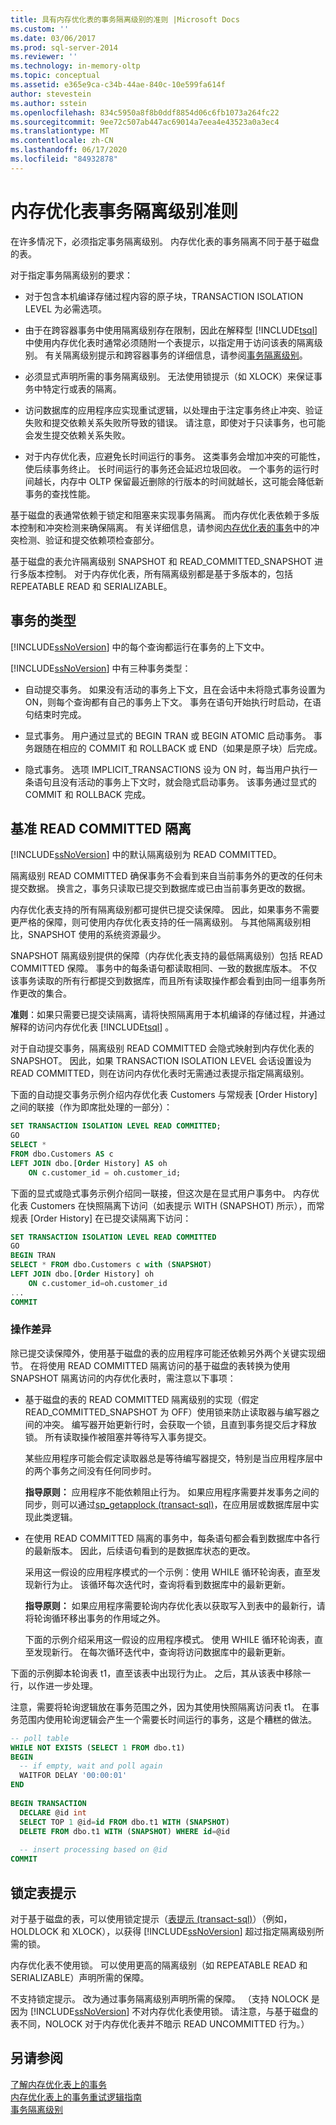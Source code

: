 ```yaml
---
title: 具有内存优化表的事务隔离级别的准则 |Microsoft Docs
ms.custom: ''
ms.date: 03/06/2017
ms.prod: sql-server-2014
ms.reviewer: ''
ms.technology: in-memory-oltp
ms.topic: conceptual
ms.assetid: e365e9ca-c34b-44ae-840c-10e599fa614f
author: stevestein
ms.author: sstein
ms.openlocfilehash: 834c5950a8f8b0ddf8854d06c6fb1073a264fc22
ms.sourcegitcommit: 9ee72c507ab447ac69014a7eea4e43523a0a3ec4
ms.translationtype: MT
ms.contentlocale: zh-CN
ms.lasthandoff: 06/17/2020
ms.locfileid: "84932878"
---
```

# <a name="guidelines-for-transaction-isolation-levels-with-memory-optimized-tables"></a>内存优化表事务隔离级别准则
  在许多情况下，必须指定事务隔离级别。 内存优化表的事务隔离不同于基于磁盘的表。  
  
 对于指定事务隔离级别的要求：  
  
-   对于包含本机编译存储过程内容的原子块，TRANSACTION ISOLATION LEVEL 为必需选项。  
  
-   由于在跨容器事务中使用隔离级别存在限制，因此在解释型 [!INCLUDE[tsql](../includes/tsql-md.md)] 中使用内存优化表时通常必须随附一个表提示，以指定用于访问该表的隔离级别。 有关隔离级别提示和跨容器事务的详细信息，请参阅[事务隔离级别](../../2014/database-engine/transaction-isolation-levels.md)。  
  
-   必须显式声明所需的事务隔离级别。 无法使用锁提示（如 XLOCK）来保证事务中特定行或表的隔离。  
  
-   访问数据库的应用程序应实现重试逻辑，以处理由于注定事务终止冲突、验证失败和提交依赖关系失败所导致的错误。 请注意，即使对于只读事务，也可能会发生提交依赖关系失败。  
  
-   对于内存优化表，应避免长时间运行的事务。 这类事务会增加冲突的可能性，使后续事务终止。 长时间运行的事务还会延迟垃圾回收。 一个事务的运行时间越长，内存中 OLTP 保留最近删除的行版本的时间就越长，这可能会降低新事务的查找性能。  
  
 基于磁盘的表通常依赖于锁定和阻塞来实现事务隔离。 而内存优化表依赖于多版本控制和冲突检测来确保隔离。 有关详细信息，请参阅[内存优化表的事务](../relational-databases/in-memory-oltp/memory-optimized-tables.md)中的冲突检测、验证和提交依赖项检查部分。  
  
 基于磁盘的表允许隔离级别 SNAPSHOT 和 READ_COMMITTED_SNAPSHOT 进行多版本控制。 对于内存优化表，所有隔离级别都是基于多版本的，包括 REPEATABLE READ 和 SERIALIZABLE。  
  
## <a name="types-of-transactions"></a>事务的类型  
 [!INCLUDE[ssNoVersion](../includes/ssnoversion-md.md)] 中的每个查询都运行在事务的上下文中。  
  
 [!INCLUDE[ssNoVersion](../includes/ssnoversion-md.md)] 中有三种事务类型：  
  
-   自动提交事务。 如果没有活动的事务上下文，且在会话中未将隐式事务设置为 ON，则每个查询都有自己的事务上下文。 事务在语句开始执行时启动，在语句结束时完成。  
  
-   显式事务。 用户通过显式的 BEGIN TRAN 或 BEGIN ATOMIC 启动事务。 事务跟随在相应的 COMMIT 和 ROLLBACK 或 END（如果是原子块）后完成。  
  
-   隐式事务。 选项 IMPLICIT_TRANSACTIONS 设为 ON 时，每当用户执行一条语句且没有活动的事务上下文时，就会隐式启动事务。 该事务通过显式的 COMMIT 和 ROLLBACK 完成。  
  
## <a name="baseline-read-committed-isolation"></a>基准 READ COMMITTED 隔离  
 [!INCLUDE[ssNoVersion](../includes/ssnoversion-md.md)] 中的默认隔离级别为 READ COMMITTED。  
  
 隔离级别 READ COMMITTED 确保事务不会看到来自当前事务外的更改的任何未提交数据。 换言之，事务只读取已提交到数据库或已由当前事务更改的数据。  
  
 内存优化表支持的所有隔离级别都可提供已提交读保障。 因此，如果事务不需要更严格的保障，则可使用内存优化表支持的任一隔离级别。 与其他隔离级别相比，SNAPSHOT 使用的系统资源最少。  
  
 SNAPSHOT 隔离级别提供的保障（内存优化表支持的最低隔离级别）包括 READ COMMITTED 保障。 事务中的每条语句都读取相同、一致的数据库版本。 不仅该事务读取的所有行都提交到数据库，而且所有读取操作都会看到由同一组事务所作更改的集合。  
  
 **准则**：如果只需要已提交读隔离，请将快照隔离用于本机编译的存储过程，并通过解释的访问内存优化表 [!INCLUDE[tsql](../includes/tsql-md.md)] 。  
  
 对于自动提交事务，隔离级别 READ COMMITTED 会隐式映射到内存优化表的 SNAPSHOT。 因此，如果 TRANSACTION ISOLATION LEVEL 会话设置设为 READ COMMITTED，则在访问内存优化表时无需通过表提示指定隔离级别。  
  
 下面的自动提交事务示例介绍内存优化表 Customers 与常规表 [Order History] 之间的联接（作为即席批处理的一部分）：  
  
```sql  
SET TRANSACTION ISOLATION LEVEL READ COMMITTED;  
GO  
SELECT *   
FROM dbo.Customers AS c   
LEFT JOIN dbo.[Order History] AS oh   
    ON c.customer_id = oh.customer_id;  
```  
  
 下面的显式或隐式事务示例介绍同一联接，但这次是在显式用户事务中。 内存优化表 Customers 在快照隔离下访问（如表提示 WITH (SNAPSHOT) 所示），而常规表 [Order History] 在已提交读隔离下访问：  
  
```sql  
SET TRANSACTION ISOLATION LEVEL READ COMMITTED  
GO  
BEGIN TRAN  
SELECT * FROM dbo.Customers c with (SNAPSHOT)   
LEFT JOIN dbo.[Order History] oh   
    ON c.customer_id=oh.customer_id  
...  
COMMIT  
```  
  
### <a name="operational-differences"></a>操作差异  
 除已提交读保障外，使用基于磁盘的表的应用程序可能还依赖另外两个关键实现细节。 在将使用 READ COMMITTED 隔离访问的基于磁盘的表转换为使用 SNAPSHOT 隔离访问的内存优化表时，需注意以下事项：  
  
-   基于磁盘的表的 READ COMMITTED 隔离级别的实现（假定 READ_COMMITTED_SNAPSHOT 为 OFF）使用锁来防止读取器与编写器之间的冲突。 编写器开始更新行时，会获取一个锁，且直到事务提交后才释放锁。 所有读取操作被阻塞并等待写入事务提交。  
  
     某些应用程序可能会假定读取器总是等待编写器提交，特别是当应用程序层中的两个事务之间没有任何同步时。  
  
     **指导原则：** 应用程序不能依赖阻止行为。 如果应用程序需要并发事务之间的同步，则可以通过[sp_getapplock &#40;transact-sql&#41;](/sql/relational-databases/system-stored-procedures/sp-getapplock-transact-sql)，在应用层或数据库层中实现此类逻辑。  
  
-   在使用 READ COMMITTED 隔离的事务中，每条语句都会看到数据库中各行的最新版本。 因此，后续语句看到的是数据库状态的更改。  
  
     采用这一假设的应用程序模式的一个示例：使用 WHILE 循环轮询表，直至发现新行为止。 该循环每次迭代时，查询将看到数据库中的最新更新。  
  
     **指导原则：** 如果应用程序需要轮询内存优化表以获取写入到表中的最新行，请将轮询循环移出事务的作用域之外。  
  
     下面的示例介绍采用这一假设的应用程序模式。 使用 WHILE 循环轮询表，直至发现新行。 在每次循环迭代中，查询将访问数据库中的最新更新。  
  
 下面的示例脚本轮询表 t1，直至该表中出现行为止。 之后，其从该表中移除一行，以作进一步处理。  
  
 注意，需要将轮询逻辑放在事务范围之外，因为其使用快照隔离访问表 t1。 在事务范围内使用轮询逻辑会产生一个需要长时间运行的事务，这是个糟糕的做法。  
  
```sql  
-- poll table  
WHILE NOT EXISTS (SELECT 1 FROM dbo.t1)  
BEGIN   
  -- if empty, wait and poll again  
  WAITFOR DELAY '00:00:01'  
END  
  
BEGIN TRANSACTION  
  DECLARE @id int  
  SELECT TOP 1 @id=id FROM dbo.t1 WITH (SNAPSHOT)  
  DELETE FROM dbo.t1 WITH (SNAPSHOT) WHERE id=@id  
  
  -- insert processing based on @id  
COMMIT  
```  
  
## <a name="locking-table-hints"></a>锁定表提示  
 对于基于磁盘的表，可以使用锁定提示（[表提示 &#40;transact-sql&#41;](/sql/t-sql/queries/hints-transact-sql-table)）（例如，HOLDLOCK 和 XLOCK），以获得 [!INCLUDE[ssNoVersion](../includes/ssnoversion-md.md)] 超过指定隔离级别所需的锁。  
  
 内存优化表不使用锁。 可以使用更高的隔离级别（如 REPEATABLE READ 和 SERIALIZABLE）声明所需的保障。  
  
 不支持锁定提示。 改为通过事务隔离级别声明所需的保障。 （支持 NOLOCK 是因为 [!INCLUDE[ssNoVersion](../includes/ssnoversion-md.md)] 不对内存优化表使用锁。 请注意，与基于磁盘的表不同，NOLOCK 对于内存优化表并不暗示 READ UNCOMMITTED 行为。）  
  
## <a name="see-also"></a>另请参阅  
 [了解内存优化表上的事务](../../2014/database-engine/understanding-transactions-on-memory-optimized-tables.md)   
 [内存优化表上的事务重试逻辑指南](../../2014/database-engine/guidelines-for-retry-logic-for-transactions-on-memory-optimized-tables.md)   
 [事务隔离级别](../../2014/database-engine/transaction-isolation-levels.md)  
  
  
